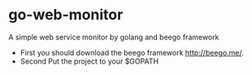 go-web-monitor
==============

A simple web service monitor by golang and beego framework


- First you should download the beego framework http://beego.me/.
- Second Put the project to your $GOPATH
